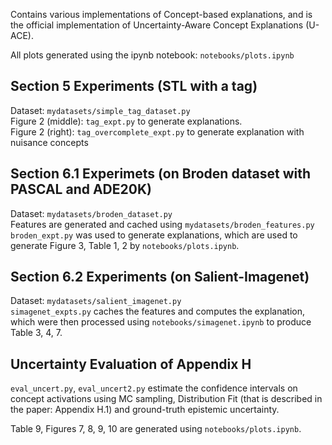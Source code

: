 Contains various implementations of Concept-based explanations, and is the official implementation of 
Uncertainty-Aware Concept Explanations (U-ACE).

All plots generated using the ipynb notebook: `notebooks/plots.ipynb`

## Section 5 Experiments (STL with a tag)
Dataset: `mydatasets/simple_tag_dataset.py`   
Figure 2 (middle): `tag_expt.py` to generate explanations.   
Figure 2 (right): `tag_overcomplete_expt.py` to generate explanation with nuisance concepts  

## Section 6.1 Experimets (on Broden dataset with PASCAL and ADE20K)
Dataset: `mydatasets/broden_dataset.py`   
Features are generated and cached using `mydatasets/broden_features.py`   
`broden_expt.py` was used to generate explanations, which are used to generate Figure 3, Table 1, 2 by `notebooks/plots.ipynb`.   

## Section 6.2 Experiments (on Salient-Imagenet)
Dataset: `mydatasets/salient_imagenet.py`   
`simagenet_expts.py` caches the features and computes the explanation, which were then processed using `notebooks/simagenet.ipynb` to produce Table 3, 4, 7. 

## Uncertainty Evaluation of Appendix H
`eval_uncert.py`, `eval_uncert2.py` estimate the confidence intervals on concept activations using MC sampling, Distribution Fit (that is described in the paper: Appendix H.1) and ground-truth epistemic uncertainty. 

Table 9, Figures 7, 8, 9, 10 are generated using `notebooks/plots.ipynb`. 
